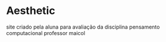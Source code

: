 # Aesthetic
site criado pela aluna para avaliação da disciplina pensamento computacional professor maicol
